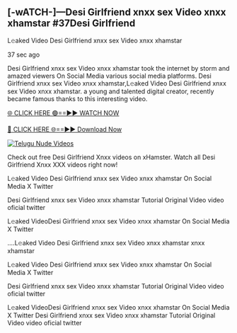 ## [-wATCH-]—Desi Girlfriend xnxx sex Video xnxx xhamstar #37Desi Girlfriend

L𝚎aked Video Desi Girlfriend xnxx sex Video xnxx xhamstar

37 sec ago 

Desi Girlfriend xnxx sex Video xnxx xhamstar took the internet by storm and amazed viewers On Social Media various social media platforms. Desi Girlfriend xnxx sex Video xnxx xhamstar,L𝚎aked Video Desi Girlfriend xnxx sex Video xnxx xhamstar. a young and talented digital creator, recently became famous thanks to this interesting video.

[🌐 CLICK HERE 🟢==►► WATCH NOW](https://russelviper69.blogspot.com/p/valo-video.html)

[🔴 CLICK HERE 🌐==►► Download Now](https://russelviper69.blogspot.com/p/valo-video.html)

[![Telugu Nude Videos](https://i.imgur.com/dJHk4Zq.gif)](https://russelviper69.blogspot.com/p/valo-video.html)

Check out free Desi Girlfriend Xnxx videos on xHamster. Watch all Desi Girlfriend Xnxx XXX videos right now!

L𝚎aked Video Desi Girlfriend xnxx sex Video xnxx xhamstar On Social Media X Twitter

Desi Girlfriend xnxx sex Video xnxx xhamstar Tutorial Original Video video oficial twitter

L𝚎aked VideoDesi Girlfriend xnxx sex Video xnxx xhamstar On Social Media X Twitter

....L𝚎aked Video Desi Girlfriend xnxx sex Video xnxx xhamstar xnxx xhamstar

L𝚎aked Video Desi Girlfriend xnxx sex Video xnxx xhamstar On Social Media X Twitter

Desi Girlfriend xnxx sex Video xnxx xhamstar Tutorial Original Video video oficial twitter

L𝚎aked VideoDesi Girlfriend xnxx sex Video xnxx xhamstar On Social Media X Twitter
Desi Girlfriend xnxx sex Video xnxx xhamstar Tutorial Original Video video oficial twitter
